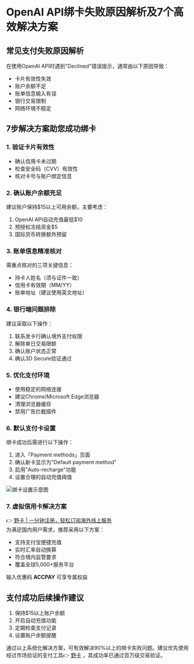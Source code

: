 # OpenAI API绑卡失败原因解析及7个高效解决方案

## 常见支付失败原因解析
在使用OpenAI API时遇到"Declined"错误提示，通常由以下原因导致：
- 卡片有效性失效
- 账户余额不足
- 账单信息输入有误
- 银行交易限制
- 网络环境不稳定

## 7步解决方案助您成功绑卡

### 1. 验证卡片有效性
- 确认信用卡未过期
- 检查安全码（CVV）有效性
- 核对卡号与账户绑定信息

### 2. 确认账户余额充足
建议账户保持$15以上可用余额，主要考虑：
1. OpenAI API自动充值最低$10
2. 预授权冻结资金$5
3. 国际货币转换额外预留

### 3. 账单信息精准核对
需重点核对的三项关键信息：
- 持卡人姓名（须与证件一致）
- 信用卡有效期（MM/YY）
- 账单地址（建议使用英文地址）

### 4. 银行端问题排除
建议采取以下操作：
1. 联系发卡行确认境外支付权限
2. 解除单日交易限额
3. 确认账户状态正常
4. 确认3D Secure验证通过

### 5. 优化支付环境
- 使用稳定的网络连接
- 建议Chrome/Microsoft Edge浏览器
- 清理浏览器缓存
- 禁用广告拦截插件

### 6. 默认支付卡设置
绑卡成功后需进行以下操作：
1. 进入「Payment methods」页面
2. 确认新卡显示为"Default payment method"
3. 启用"Auto-recharge"功能
4. 设置合理的自动充值阈值

![绑卡设置示意图](https://bbtdd.com/wp-content/uploads/img/662218071070.webp)

### 7. 虚拟信用卡解决方案
👉 [野卡 | 一分钟注册，轻松订阅海外线上服务](https://bbtdd.com/yeka)  
为满足国内用户需求，推荐采用以下方案：
- 支持支付宝便捷充值
- 实时汇率自动换算
- 符合境内监管要求
- 覆盖全球5,000+服务平台

输入优惠码 **ACCPAY** 可享专属权益

## 支付成功后续操作建议
1. 保持$15以上账户余额
2. 开启自动充值功能
3. 定期检查支付记录
4. 设置账户余额提醒

通过以上系统化解决方案，可有效解决90%以上的绑卡失败问题。建议优先使用经过市场验证的支付工具👉 [野卡](https://bbtdd.com/yeka) ，其成功率已通过百万级交易验证。